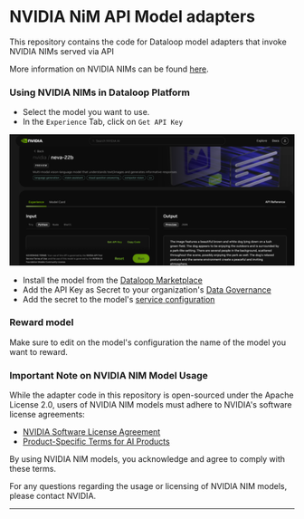 # NVIDIA NiM API Model adapters

This repository contains the code for Dataloop model adapters that invoke NVIDIA NIMs served via API

More information on NVIDIA NIMs can be found [here](https://build.nvidia.com/explore/discover).

### Using NVIDIA NIMs in Dataloop Platform

- Select the model you want to use.
- In the `Experience` Tab, click on `Get API Key`

![Get API Key and Endpoint URL](assets/nim_api_key.png)

- Install the model from the [Dataloop Marketplace](https://docs.dataloop.ai/docs/marketplace)
- Add the API Key as Secret to your
  organization's [Data Governance](https://docs.dataloop.ai/docs/overview-1?highlight=data%20governance)
- Add the secret to the model's [service configuration](https://docs.dataloop.ai/docs/service-runtime#secrets-for-faas)

### Reward model

Make sure to edit on the model's configuration the name of the model you want to reward.


### Important Note on NVIDIA NIM Model Usage

While the adapter code in this repository is open-sourced under the Apache License 2.0, users of NVIDIA NIM models must adhere to NVIDIA's software license agreements:

- [NVIDIA Software License Agreement](https://www.nvidia.com/en-us/agreements/enterprise-software/nvidia-software-license-agreement/)
- [Product-Specific Terms for AI Products](https://www.nvidia.com/en-us/agreements/enterprise-software/product-specific-terms-for-ai-products/)

By using NVIDIA NIM models, you acknowledge and agree to comply with these terms.

For any questions regarding the usage or licensing of NVIDIA NIM models, please contact NVIDIA.

---
